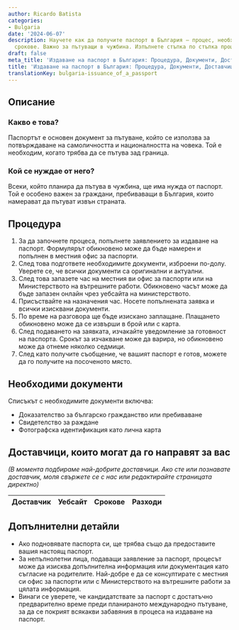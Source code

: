 ```yaml
---
author: Ricardo Batista
categories:
- Bulgaria
date: '2024-06-07'
description: Научете как да получите паспорт в България – процес, необходими документи,
  срокове. Важно за пътуващи в чужбина. Изпълнете стъпка по стъпка процедурата.
draft: false
meta_title: 'Издаване на паспорт в България: Процедура, Документи, Доставчици'
title: 'Издаване на паспорт в България: Процедура, Документи, Доставчици'
translationKey: bulgaria-issuance_of_a_passport
---
```



## Описание
### Какво е това?
Паспортът е основен документ за пътуване, който се използва за потвърждаване на самоличността и националността на човека. Той е необходим, когато трябва да се пътува зад граница.

### Кой се нуждае от него?
Всеки, който планира да пътува в чужбина, ще има нужда от паспорт. Той е особено важен за граждани, пребиваващи в България, които намерават да пътуват извън страната.

## Процедура
1. За да започнете процеса, попълнете заявлението за издаване на паспорт. Формулярът обикновено може да бъде намерен и попълнен в местния офис за паспорти.
2. След това подгответе необходимите документи, изброени по-долу. Уверете се, че всички документи са оригинални и актуални.
3. След това запазете час на местния ви офис за паспорти или на Министерството на вътрешните работи. Обикновено часът може да бъде запазен онлайн чрез уебсайта на министерството.
4. Присъствайте на назначения час. Носете попълнената заявка и всички изисквани документи.
5. По време на разговора ще бъде изискано заплащане. Плащането обикновено може да се извърши в брой или с карта.
6. След подаването на заявката, изчакайте уведомление за готовност на паспорта. Срокът за изчакване може да варира, но обикновено може да отнеме няколко седмици.
7. След като получите съобщение, че вашият паспорт е готов, можете да го получите на посоченото място.

## Необходими документи
Списъкът с необходимите документи включва:
- Доказателство за българско гражданство или пребиваване
- Свидетелство за раждане
- Фотографска идентификация като лична карта

## Доставчици, които могат да го направят за вас

_(В момента подбираме най-добрите доставчици. Ако сте или познавате доставчик, моля свържете се с нас или редактирайте страницата директно)_

| Доставчик       |     Уебсайт     |     Срокове       |       Разходи    |
| --------------- | --------------- |  :-------------: | :-------------: |


## Допълнителни детайли
- Ако подновявате паспорта си, ще трябва също да предоставите вашия настоящ паспорт.
- За непълнолетни лица, подаващи заявление за паспорт, процесът може да изисква допълнителна информация или документация като съгласие на родителите. Най-добре е да се консултирате с местния си офис за паспорти или с Министерството на вътрешните работи за цялата информация.
- Винаги се уверете, че кандидатствате за паспорт с достатъчно предварително време преди планираното международно пътуване, за да се покрият всякакви забавяния в процеса на издаване на паспорт.